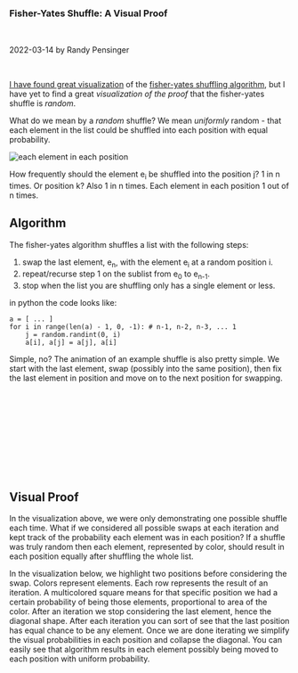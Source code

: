 ### Fisher-Yates Shuffle: A Visual Proof
<p class="break"><br></p>
<aside>2022-03-14 by Randy Pensinger</aside>
<p class="break"><br></p>

[I have found great visualization](https://bost.ocks.org/mike/shuffle/) of the [fisher-yates shuffling algorithm](https://en.wikipedia.org/wiki/Fisher%E2%80%93Yates_shuffle#The_modern_algorithm), but I have yet to find a great *visualization of the proof* that the fisher-yates shuffle is *random*.

What do we mean by a *random* shuffle?
We mean *uniformly* random - that each element in the list could be shuffled into each position with equal probability.

![each element in each position](../assets/img/each-element-each-position.svg)

How frequently should the element e<sub>i</sub> be shuffled into the position j?
1 in n times.
Or position k?
Also 1 in n times.
Each element in each position 1 out of n times.

## Algorithm

The fisher-yates algorithm shuffles a list with the following steps:

1. swap the last element, e<sub>n</sub>, with the element e<sub>i</sub> at a random position i.
2. repeat/recurse step 1 on the sublist from e<sub>0</sub> to e<sub>n-1</sub>.
3. stop when the list you are shuffling only has a single element or less.

in python the code looks like:
```
a = [ ... ]
for i in range(len(a) - 1, 0, -1): # n-1, n-2, n-3, ... 1
    j = random.randint(0, i)
    a[i], a[j] = a[j], a[i]
```

Simple, no?
The animation of an example shuffle is also pretty simple.
We start with the last element, swap (possibly into the same position), then fix the last element in position and move on to the next position for swapping.

<svg id="algorithm-viz"></svg>
<script src="https://d3js.org/d3.v3.min.js" charset="utf-8"></script>
<script>
    (function () {
        var cellMargin = 3;
        var permutation = [3, 2, 1, 4, 0],//swap(0,4) [4,1,2,3,0]  //swap(0,3) [3,1,2,4,0] //swap (2, 1) [3,2,1,4,0]
                n = permutation.length,
                w = 300,
                s = w / n,
                h = s * 3.2;

        var data;

        var svg = d3.select("svg#algorithm-viz").attr("width", w).attr("height", h);

        var elementsGroup = svg.append("g").attr("transform", "translate(" + [0, s * 1.1] + ")");
        var headerText = "";

        function draw(iteration, swapIndex) {
            var element = elementsGroup.selectAll("g").data(data);
            element.enter().append("g").attr("transform", function (d, i) {
                return "translate(" + [i * s, 0] + ")";
            });

            element.style("opacity", 1);

            var elementRect = element.selectAll("rect").data(function (d) {
                return [d]
            });

            elementRect.enter()
                    .append("rect");

            elementRect.attr("width", s - cellMargin*2)
                    .attr("height", s - cellMargin*2)
                    .attr("transform", "translate(" + [cellMargin, cellMargin] + ")")
                    .attr("fill", function (d) {
                        return d3.hsl(d / n * 360, 0.8, 0.5)
                    });

            var elementText = element.selectAll("text").data(function (d) {
                return [d]
            });
            elementText.enter()
                    .append("text")
                    .attr("text-anchor", "middle")
                    .attr("transform", "translate(" + [s / 2, s / 2 + 5] + ")")
                    .attr("fill", "#fff");

            elementText.text(function (d) {
                return d
            });

            if (typeof iteration !== 'undefined' && typeof swapIndex !== 'undefined') {
                headerText += " swap(" + [swapIndex, iteration] + ")";
                d3.select("h3 span#algorithm-viz-header")
                        .text(headerText);
                element.filter(function (d, i) {
                    return i > iteration;
                }).style("opacity", 0.3);

                var lastElement = element.filter(function (d, i) {
                    return i == iteration;
                });
                if (iteration != swapIndex) {
                    lastElement.attr("transform", "translate(" + [swapIndex * s, 0] + ")")
                            .transition()
                            .attr("transform", "translate(" + [swapIndex * s, -s * 1.1] + ")")
                            .transition()
                            .attr("transform", "translate(" + [iteration * s, -s * 1.1] + ")")
                            .transition()
                            .attr("transform", "translate(" + [iteration * s, 0] + ")")
                            .style("opacity", 0.3);

                    element.filter(function (d, i) {
                        return i == swapIndex;
                    }).attr("transform", "translate(" + [iteration * s, 0] + ")")
                            .transition()
                            .attr("transform", "translate(" + [iteration * s, s * 1.1] + ")")
                            .transition()
                            .attr("transform", "translate(" + [swapIndex * s, s * 1.1] + ")")
                            .transition()
                            .attr("transform", "translate(" + [swapIndex * s, 0] + ")");
                } else {
                    lastElement.style("opacity", 0.3);
                }
            }
        }

        function swap(l, i, j) {
            if (i != j) {
                var temp = l[i];
                l[i] = l[j];
                l[j] = temp;
            }
        }

        function loop(i) {
            if (i > 0) {
                var j = data.indexOf(permutation[i]);
                swap(data, i, j);
                draw(i, j);
                setTimeout(function () {
                    loop(i - 1);
                }, 2000);
            } else {
                setTimeout(function () {
                    start();
                }, 2000);
            }
        }

        function start() {
            d3.select("h3 span#algorithm-viz-header").text("");
            headerText = "";
            data = d3.range(n);
            draw();
            setTimeout(function () {
                loop(permutation.length - 1);
            }, 1000);
        }

        start();
    })();
</script>

## Visual Proof

In the visualization above, we were only demonstrating one possible shuffle each time.
What if we considered all possible swaps at each iteration and kept track of the probability each element was in each position?
If a shuffle was truly random then each element, represented by color, should result in each position equally after shuffling the whole list.

In the visualization below, we highlight two positions before considering the swap.
Colors represent elements.
Each row represents the result of an iteration.
A multicolored square means for that specific position we had a certain probability of being those elements, proportional to area of the color.
After an iteration we stop considering the last element, hence the diagonal shape.
After each iteration you can sort of see that the last position has equal chance to be any element.
Once we are done iterating we simplify the visual probabilities in each position and collapse the diagonal.
You can easily see that algorithm results in each element possibly being moved to each position with uniform probability.  

<svg id="swaps-viz"></svg>
<script>
    (function () {
        var cellMargin = 3;
        var w = 300,
                offset = 30,
                n = 5,
                s = w / n,
                h = s * (n + 2);
        var svg = d3.select("svg#swaps-viz").attr("width", 1024).attr("height", h);


        function start() {
            svg.selectAll("*").remove();
            var drawRoot = svg.append("g").attr("transform", "translate(0, " + offset + ")");

            var element = drawRoot.selectAll("g")
                    .data(d3.range(n))
                    .enter()
                    .append("g")
                    .attr("transform", function (d) {
                        return "translate(" + [d * s, 0] + ")";
                    });

            element.selectAll("rect").data(function (d) {
                return [d]
            }).enter().append("rect")
                    .attr("width", s - cellMargin*2)
                    .attr("height", s - cellMargin*2)
                    .attr("transform", "translate(" + [cellMargin, cellMargin] + ")")
                    .attr("fill", function (d) {
                        return d3.hsl((d / n) * 360, 0.8, 0.5);
                    });

            element.selectAll("text").data(function (d) {
                return [d]
            }).enter().append("text")
                    .attr("text-anchor", "middle")
                    .attr("transform", "translate(" + [s / 2, s / 2 + 5] + ")")
                    .attr("fill", "#fff")
                    .text(function (d) {
                        return d
                    });

            function emptyHistory(n) {
                var toReturn = [];
                for (var i = 0; i < n; i++) {
                    toReturn.push([]);
                }
                return toReturn;
            }

            var lastSwapHistory = [];
            for (var i = 0; i < n; i++) {
                lastSwapHistory.push([{e: i, p: 1.0, cp: 1.0}]);
            }
            var swapHistory = emptyHistory(n);

            function cleanupHistory(history) {
                history.forEach(function (position) {
                    position.forEach(function (entry, i) {
                        entry.cp = entry.p;
                        if (i > 0) {
                            entry.cp += position[i - 1].cp;
                        }
                    });
                });
            }

            var histories = [swapHistory];

            function swap(loop, swapIndex) {
                var p = 1 / (loop + 1);

                var fromSwapToSwap = [], fromSwapToLoop = [], fromLoopToSwap = [];
                lastSwapHistory[swapIndex].forEach(function (e) {
                    fromSwapToSwap.push({
                        e: e.e,
                        p: e.p * (1 - p),
                        source: swapIndex,
                        target: swapIndex,
                        lastMultP: (1 - p),
                        lastCp: e.cp - e.p
                    });
                    fromSwapToLoop.push({
                        e: e.e,
                        p: e.p * p,
                        source: swapIndex,
                        target: loop,
                        lastMultP: p,
                        lastCp: e.cp - e.p
                    });
                });
                lastSwapHistory[loop].forEach(function (e) {
                    fromLoopToSwap.push({
                        e: e.e,
                        p: e.p * p,
                        source: loop,
                        target: swapIndex,
                        lastMultP: p,
                        lastCp: e.cp - e.p
                    })
                });
                if (swapIndex < loop) {
                    swapHistory[swapIndex].push.apply(swapHistory[swapIndex], fromSwapToSwap);
                    swapHistory[swapIndex].push.apply(swapHistory[swapIndex], fromLoopToSwap);
                }
                swapHistory[loop].push.apply(swapHistory[loop], fromSwapToLoop);

                cleanupHistory(swapHistory);

                svg.selectAll("rect.highlight" + loop + "_" + swapIndex)
                        .data([0, 1]).enter()
                        .append("rect")
                        .attr("width", s - cellMargin*2)
                        .attr("height", offset / 3)
                        .attr("fill", function (d) {
                            var index = ( d == 0 ? swapIndex : loop );
                            return d3.hsl((index / n) * 360, 0.8, 0.5);
                        }).attr("transform", function (d) {
                            var index = ( d == 0 ? swapIndex : loop );
                            return "translate(" + (index * s + cellMargin) + ", 0)";
                        }).transition()
                        .duration(1000)
                        .style("opacity", "0")
                        .remove();

                var loopGroup = drawRoot.selectAll("g.loop").data(histories);
                loopGroup.enter().append("g")
                        .attr("class", function (d, i) {
                            return "loop loop" + (n - 1 - i);
                        })
                        .attr("transform", function (d, i) {
                            return "translate(0," + ((i + 1) * 1.1 * s) + ")";
                        });

                var position = loopGroup.selectAll("g.position").data(function (d) {
                    return d
                });
                position.enter().append("g")
                        .attr("class", function (d, i) {
                            return "position position" + i;
                        })
                        .attr("transform", function (d, i) {
                            return "translate(" + (i * s) + ",0)";
                        });


                var swapProb = position.selectAll("rect.swapProb").data(function (d) {
                    return d
                });

                swapProb.enter()
                        .append("rect")
                        .attr("class", "swapProb")
                        .attr("fill", function (d) {
                            return d3.hsl((d.e / n) * 360, 0.8, 0.5)
                        })
                        .attr("width", function (d) {
                            return d.p * (s - cellMargin*2)
                        })
                        .attr("height", s - cellMargin*2)
                        .attr("transform", function (d) {
                            return "translate(" + [(d.source - d.target + d.lastCp) * s + cellMargin, -1.1 * s + cellMargin] + ")  scale(" + [1 / d.lastMultP, 1] + ")";
                        })
                        .transition()
                        .duration(1000)
                        .attr("transform", function (d) {
                            var x = (d.cp - d.p) * (s - cellMargin*2) + cellMargin;
                            return "translate(" + [x, cellMargin] + ") scale(1,1)";
                        });

                var done = loop == 0;
                if (loop > 0) {
                    if (swapIndex >= loop) {
                        lastSwapHistory = swapHistory;
                        swapHistory = emptyHistory(loop);
                        histories.push(swapHistory);
                        loop -= 1;
                        swapIndex = 0;
                    } else {
                        swapIndex += 1;
                    }
                }
                if (!done) {
                    setTimeout(function () {
                        swap(loop, swapIndex);
                    }, swapIndex == 0 && loop > 0 ? 3000 : 1000);
                } else {
                    histories.forEach(function (history) {
                        history.forEach(function (position) {
                            position.sort(function (l, r) {
                                return l.e - r.e;
                            });
                        });
                        cleanupHistory(history);
                    });
                    swapProb.transition()
                            .delay(1000)
                            .duration(1000)
                            .attr("transform", function (d) {
                                var x = (d.cp - d.p) * (s - cellMargin*2) + cellMargin;
                                return "translate(" + [x, cellMargin] + ")";
                            });

                    element.transition()
                            .delay(3000)
                            .duration(1000)
                            .style("opacity", 0);

                    for (var loopI = 0; loopI < n; loopI++) {
                        drawRoot.selectAll("g.loop" + loopI + " g.position")
                                .filter(function (d, i) {
                                    return i < loopI;
                                }).transition()
                                .delay(3000)
                                .duration(1000)
                                .style("opacity", 0);
                    }

                    loopGroup.transition().delay(3000).duration(1000).attr("transform", "translate(0,0)");
                    drawRoot.transition().delay(9000).duration(1000).style("opacity", 0);
                    setTimeout(start, 10000);
                }
            }

            setTimeout(function () {
                swap(n - 1, 0);
            }, 3000);
        }
        start();
    })();
</script>
